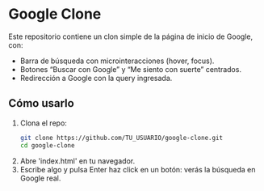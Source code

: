 # Google Clone

Este repositorio contiene un clon simple de la página de inicio de Google, con:

- Barra de búsqueda con microinteracciones (hover, focus).  
- Botones “Buscar con Google” y “Me siento con suerte” centrados.  
- Redirección a Google con la query ingresada.

## Cómo usarlo

1. Clona el repo:
   ```bash
   git clone https://github.com/TU_USUARIO/google-clone.git
   cd google-clone
2. Abre 'index.html' en tu navegador.
3. Escribe algo y pulsa Enter haz click en un botón: verás la búsqueda en Google real.